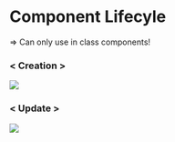 # Component Lifecyle
=> Can only use in class components!

###  < Creation >
![](https://user-images.githubusercontent.com/47588349/72038835-243bff00-32e6-11ea-8828-6ad1203051f9.png)

### < Update >
![](https://user-images.githubusercontent.com/47588349/72039546-e9879600-32e8-11ea-903b-d3f857831053.png)
